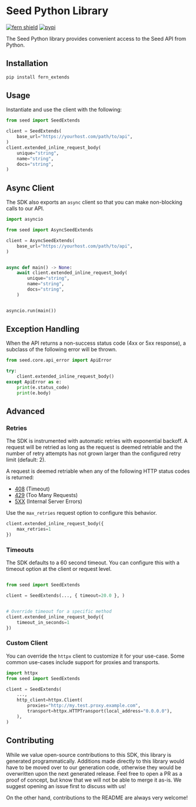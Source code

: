 # Seed Python Library

[![fern shield](https://img.shields.io/badge/%F0%9F%8C%BF-SDK%20generated%20by%20Fern-brightgreen)](https://github.com/fern-api/fern)
[![pypi](https://img.shields.io/pypi/v/fern_extends)](https://pypi.python.org/pypi/fern_extends)

The Seed Python library provides convenient access to the Seed API from Python.

## Installation

```sh
pip install fern_extends
```

## Usage

Instantiate and use the client with the following:

```python
from seed import SeedExtends

client = SeedExtends(
    base_url="https://yourhost.com/path/to/api",
)
client.extended_inline_request_body(
    unique="string",
    name="string",
    docs="string",
)
```

## Async Client

The SDK also exports an `async` client so that you can make non-blocking calls to our API.

```python
import asyncio

from seed import AsyncSeedExtends

client = AsyncSeedExtends(
    base_url="https://yourhost.com/path/to/api",
)


async def main() -> None:
    await client.extended_inline_request_body(
        unique="string",
        name="string",
        docs="string",
    )


asyncio.run(main())
```

## Exception Handling

When the API returns a non-success status code (4xx or 5xx response), a subclass of the following error
will be thrown.

```python
from seed.core.api_error import ApiError

try:
    client.extended_inline_request_body()
except ApiError as e:
    print(e.status_code)
    print(e.body)
```

## Advanced

### Retries

The SDK is instrumented with automatic retries with exponential backoff. A request will be retried as long
as the request is deemed retriable and the number of retry attempts has not grown larger than the configured
retry limit (default: 2).

A request is deemed retriable when any of the following HTTP status codes is returned:

- [408](https://developer.mozilla.org/en-US/docs/Web/HTTP/Status/408) (Timeout)
- [429](https://developer.mozilla.org/en-US/docs/Web/HTTP/Status/429) (Too Many Requests)
- [5XX](https://developer.mozilla.org/en-US/docs/Web/HTTP/Status/500) (Internal Server Errors)

Use the `max_retries` request option to configure this behavior.

```python
client.extended_inline_request_body({
    max_retries=1
})
```

### Timeouts

The SDK defaults to a 60 second timeout. You can configure this with a timeout option at the client or request level.

```python

from seed import SeedExtends

client = SeedExtends(..., { timeout=20.0 }, )


# Override timeout for a specific method
client.extended_inline_request_body({
    timeout_in_seconds=1
})
```

### Custom Client

You can override the `httpx` client to customize it for your use-case. Some common use-cases include support for proxies
and transports.
```python
import httpx
from seed import SeedExtends

client = SeedExtends(
    ...,
    http_client=httpx.Client(
        proxies="http://my.test.proxy.example.com",
        transport=httpx.HTTPTransport(local_address="0.0.0.0"),
    ),
)
```

## Contributing

While we value open-source contributions to this SDK, this library is generated programmatically.
Additions made directly to this library would have to be moved over to our generation code,
otherwise they would be overwritten upon the next generated release. Feel free to open a PR as
a proof of concept, but know that we will not be able to merge it as-is. We suggest opening
an issue first to discuss with us!

On the other hand, contributions to the README are always very welcome!
